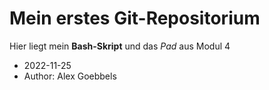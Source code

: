 # Mein erstes Git-Repositorium
Hier liegt mein **Bash-Skript** und das *Pad* aus Modul 4
- 2022-11-25
- Author: Alex Goebbels

